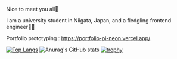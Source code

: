 Nice to meet you all🙌

I am a university student in Niigata, Japan, and a fledgling frontend engineer🙍‍♂️

Portfolio prototyping : 
https://portfolio-pi-neon.vercel.app/

[![Top Langs](https://github-readme-stats.vercel.app/api/top-langs/?username=kyohei-murata&layout=compact
)](https://github.com/anuraghazra/github-readme-stats)
![Anurag's GitHub stats](https://github-readme-stats.vercel.app/api?username=kyohei-murata)
[![trophy](https://github-profile-trophy.vercel.app/?username=kyohei-murata)](https://github.com/ryo-ma/github-profile-trophy)

